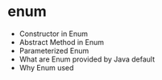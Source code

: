 # enum
* Constructor in Enum
* Abstract Method in Enum
* Parameterized Enum
* What are Enum provided by Java default
* Why Enum used
